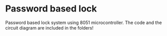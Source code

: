 # Password based lock
Password based lock system using 8051 microcontroller.
The code and the circuit diagram are included in the folders!

